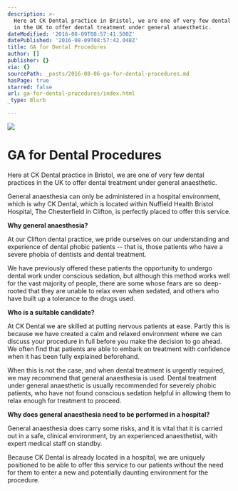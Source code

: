 ```yaml
---
description: >-
  Here at CK Dental practice in Bristol, we are one of very few dental practices
  in the UK to offer dental treatment under general anaesthetic.
dateModified: '2016-08-09T08:57:41.500Z'
datePublished: '2016-08-09T08:57:42.048Z'
title: GA for Dental Procedures
author: []
publisher: {}
via: {}
sourcePath: _posts/2016-08-06-ga-for-dental-procedures.md
hasPage: true
starred: false
url: ga-for-dental-procedures/index.html
_type: Blurb

---
```

![](https://the-grid-user-content.s3-us-west-2.amazonaws.com/c99867b6-8346-4078-bdc6-5ead3016123a.jpg)

# GA for Dental Procedures

Here at CK Dental practice in Bristol, we are one of very few dental practices in the UK to offer dental treatment under general anaesthetic.

General anaesthesia can only be administered in a hospital environment, which is why CK Dental, which is located within Nuffield Health Bristol Hospital, The Chesterfield in Clifton, is perfectly placed to offer this service.

**Why general anaesthesia?**

At our Clifton dental practice, we pride ourselves on our understanding and experience of dental phobic patients -- that is, those patients who have a severe phobia of dentists and dental treatment.

We have previously offered these patients the opportunity to undergo dental work under conscious sedation, but although this method works well for the vast majority of people, there are some whose fears are so deep-rooted that they are unable to relax even when sedated, and others who have built up a tolerance to the drugs used.

**Who is a suitable candidate?**

At CK Dental we are skilled at putting nervous patients at ease. Partly this is because we have created a calm and relaxed environment where we can discuss your procedure in full before you make the decision to go ahead. We often find that patients are able to embark on treatment with confidence when it has been fully explained beforehand.

When this is not the case, and when dental treatment is urgently required, we may recommend that general anaesthesia is used. Dental treatment under general anaesthetic is usually recommended for severely phobic patients, who have not found conscious sedation helpful in allowing them to relax enough for treatment to proceed.

**Why does general anaesthesia need to be performed in a hospital?**

General anaesthesia does carry some risks, and it is vital that it is carried out in a safe, clinical environment, by an experienced anaesthetist, with expert medical staff on standby.

Because CK Dental is already located in a hospital, we are uniquely positioned to be able to offer this service to our patients without the need for them to enter a new and potentially daunting environment for the procedure.